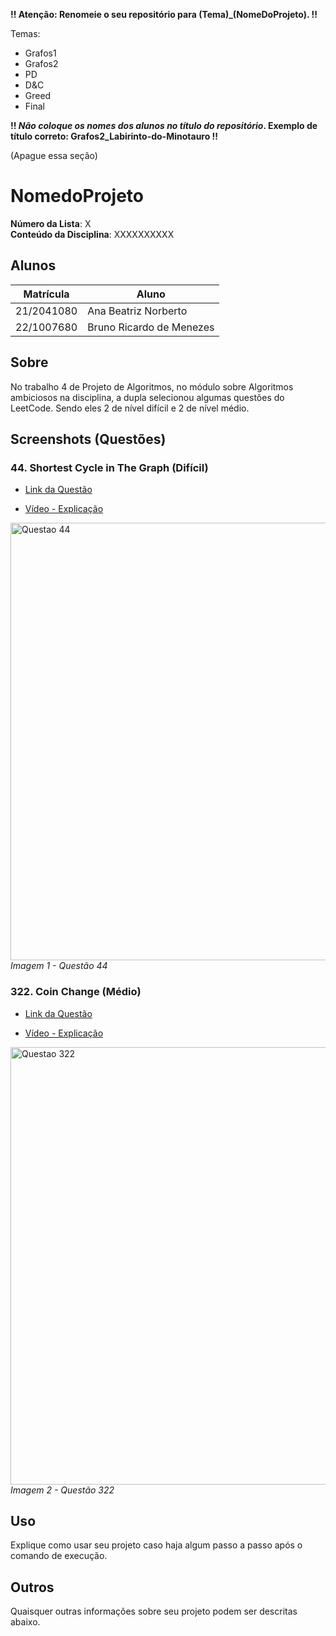 **!! Atenção: Renomeie o seu repositório para (Tema)_(NomeDoProjeto). !!** 

Temas:
 - Grafos1
 - Grafos2
 - PD
 - D&C
 - Greed
 - Final 
 
 **!! *Não coloque os nomes dos alunos no título do repositório*. Exemplo de título correto: Grafos2_Labirinto-do-Minotauro !!**
 
 (Apague essa seção)

# NomedoProjeto

**Número da Lista**: X<br>
**Conteúdo da Disciplina**: XXXXXXXXXX<br>

## Alunos
|Matrícula | Aluno |
| -- | -- |
| 21/2041080  |  Ana Beatriz Norberto |
| 22/1007680  |  Bruno Ricardo de Menezes |

## Sobre 

No trabalho 4 de Projeto de Algoritmos, no módulo sobre Algoritmos ambiciosos na disciplina, a dupla selecionou algumas questões do LeetCode. Sendo eles 2 de nível difícil e 2 de nível médio.

## Screenshots (Questões)

### 44. Shortest Cycle in The Graph (Difícil)

- [Link da Questão]()

- [Vídeo - Explicação]()

<div align="left">
  <img src="" width="700" alt="Questao 44">
  <br>
    <em>Imagem 1 - Questão 44</em>

</div>

### 322. Coin Change (Médio)

- [Link da Questão]()

- [Vídeo - Explicação]()

<div align="left">
  <img src="" width="700" alt="Questao 322">
  <br>
    <em>Imagem 2 - Questão 322</em>

</div> 


## Uso 
Explique como usar seu projeto caso haja algum passo a passo após o comando de execução.

## Outros 
Quaisquer outras informações sobre seu projeto podem ser descritas abaixo.




